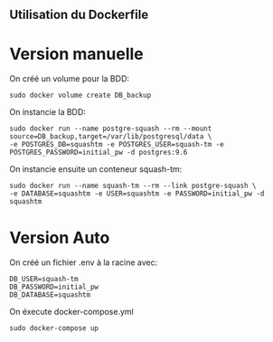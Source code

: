 ## Utilisation du Dockerfile


# Version manuelle

On créé un volume pour la BDD:

    sudo docker volume create DB_backup

On instancie la BDD:

    sudo docker run --name postgre-squash --rm --mount source=DB_backup,target=/var/lib/postgresql/data \
    -e POSTGRES_DB=squashtm -e POSTGRES_USER=squash-tm -e POSTGRES_PASSWORD=initial_pw -d postgres:9.6

On instancie ensuite un conteneur squash-tm:

    sudo docker run --name squash-tm --rm --link postgre-squash \
    -e DATABASE=squashtm -e USER=squashtm -e PASSWORD=initial_pw -d squashtm

# Version Auto

On créé un fichier .env à la racine avec:

    DB_USER=squash-tm
    DB_PASSWORD=initial_pw
    DB_DATABASE=squashtm

On éxecute docker-compose.yml

    sudo docker-compose up